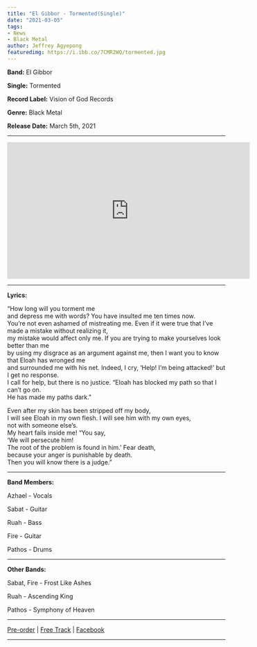 ```yaml
---
title: "El Gibbor - Tormented(Single)"
date: "2021-03-05"
tags:
- News
- Black Metal
author: Jeffrey Agyepong
featuredimg: https://i.ibb.co/7CMR2WQ/tormented.jpg
---
```


**Band:** El Gibbor

**Single:** Tormented

**Record Label:** Vision of God Records

**Genre:** Black Metal

**Release Date:** March 5th, 2021

<hr>
<div class="video-container"><iframe src="https://www.youtube.com/embed/drZwQe0UH80" width="560" height="315" frameborder="0"></iframe></div>
<hr>


**Lyrics:**

“How long will you torment me <br>
and depress me with words? You have insulted me ten times now. <br>
You’re not even ashamed of mistreating me. Even if it were true that I’ve made a mistake without realizing it, <br>
my mistake would affect only me. If you are trying to make yourselves look better than me <br>
by using my disgrace as an argument against me, then I want you to know that Eloah has wronged me <br>
and surrounded me with his net. Indeed, I cry, ‘Help! I’m being attacked!’ but I get no response. <br>
I call for help, but there is no justice. “Eloah has blocked my path so that I can’t go on. <br>
He has made my paths dark." <br>

Even after my skin has been stripped off my body, <br>
I will see Eloah in my own flesh. I will see him with my own eyes, <br>
not with someone else’s. <br>
My heart fails inside me! “You say, <br>
‘We will persecute him! <br>
The root of the problem is found in him.’ Fear death, <br>
because your anger is punishable by death. <br>
Then you will know there is a judge.”

<hr>

**Band Members:**


Azhael - Vocals

Sabat - Guitar

Ruah - Bass

Fire - Guitar

Pathos - Drums

<hr>

**Other Bands:**


Sabat, Fire - Frost Like Ashes

Ruah - Ascending King

Pathos - Symphony of Heaven

<hr>



[Pre-order](https://visionofgodrecords.bandcamp.com/album/corruptus-vindicta-black-unblack-metal) | [Free Track](https://visionofgodrecords.bandcamp.com/track/tormented) | [Facebook](https://web.facebook.com/elgibborband)

<hr>